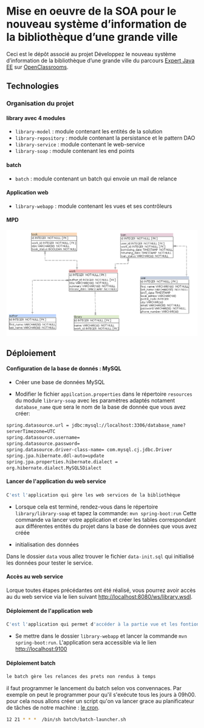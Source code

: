 # Mise en oeuvre de la SOA pour le nouveau système d’information de la bibliothèque d’une grande ville

Ceci est le dépôt associé au projet Développez le nouveau système d’information de la bibliothèque d’une grande ville du parcours [Expert Java EE](https://openclassrooms.com/fr/paths/99-expert-java-ee) sur [OpenClassrooms](https://openclassrooms.com).

## Technologies

### Organisation du projet

#### library avec 4 modules
- `library-model` : module contenant les entités de la solution
- `library-repository` : module contenant la persistance et le pattern DAO
- `library-service` : module contenant le web-service
- `library-soap` : module contenant les end points

#### batch
- `batch` : module contenant un batch qui envoie un mail de relance

#### Application web
- `library-webapp` : module contenant les vues et ses contrôleurs

#### MPD
![](images/library.png?raw=true)



## Déploiement

#### Configuration de la base de donnés : MySQL

- Créer une base de données MySQL

- Modifier le fichier `appilcation.properties` dans le répertoire `resources` du module `library-soap` avec les paramètres adaptés notament `database_name` que sera le nom de la base de donnée que vous avez créer:

```
spring.datasource.url = jdbc:mysql://localhost:3306/database_name?serverTimezone=UTC
spring.datasource.username= 
spring.datasource.password=
spring.datasource.driver-class-name= com.mysql.cj.jdbc.Driver
spring.jpa.hibernate.ddl-auto=update
spring.jpa.properties.hibernate.dialect = org.hibernate.dialect.MySQL5Dialect
```
#### Lancer de l'application du web service
```bash
C'est l'application qui gère les web services de la bibliothèque
```
- Lorsque cela est terminé, rendez-vous dans le répertoire `library/library-soap` et tapez la commande: `mvn spring-boot:run`
Cette commande va lancer votre application et créer les tables correspondant aux différentes entités du projet dans la base de données que vous avez créée

- initialisation des données

Dans le dossier `data` vous allez trouver le fichier `data-init.sql` qui initialisé les données pour tester le service.

#### Accès au web service
Lorque toutes étapes précédantes ont été réalisé, vous pourrez avoir accès au du web service via le lien suivant [http://localhost:8080/ws/library.wsdl](http://localhost:8080/ws/library.wsdl). 

#### Déploiement de l'application web
```bash
C'est l'application qui permet d'accéder à la partie vue et les fontionnalités de la bibliothèque
```
- Se mettre dans le dossier `library-webapp` et lancer la commande `mvn spring-boot:run`. L'application sera accessible via le lien [http://localhost:9100](http://localhost:9100)

#### Déploiement batch
```bash
le batch gère les relances des prets non rendus à temps
```
il faut programmer le lancement du batch selon vos convennaces. Par exemple on peut le programmer pour qu'il s'exécute tous les jours à 09h00. 
pour cela nous allons créer un script qu'on va lancer grace au planificateur de tâches de notre machine : [le cron](https://doc.ubuntu-fr.org/cron). 

```bash
12 21 * * *  /bin/sh batch/batch-launcher.sh
```







